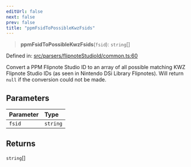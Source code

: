 ```yaml
---
editUrl: false
next: false
prev: false
title: "ppmFsidToPossibleKwzFsids"
---
```


> **ppmFsidToPossibleKwzFsids**(`fsid`): `string`[]

Defined in: [src/parsers/flipnoteStudioId/common.ts:60](https://github.com/jaames/flipnote.js/blob/8ec10f089e866d1297261b52ab6750bd899577ce/src/parsers/flipnoteStudioId/common.ts#L60)

Convert a PPM Flipnote Studio ID to an array of all possible matching KWZ Flipnote Studio IDs (as seen in Nintendo DSi Library Flipnotes).
Will return `null` if the conversion could not be made.

## Parameters

| Parameter | Type |
| :------ | :------ |
| `fsid` | `string` |

## Returns

`string`[]
